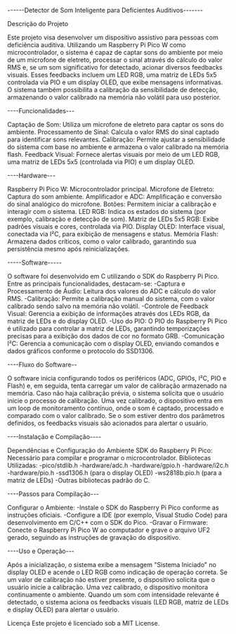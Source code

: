 ------Detector de Som Inteligente para Deficientes Auditivos-------


Descrição do Projeto

Este projeto visa desenvolver um dispositivo assistivo para pessoas com deficiência auditiva. Utilizando um Raspberry Pi Pico W como microcontrolador, o sistema é capaz de captar sons do ambiente por meio de um microfone de eletreto, processar o sinal através do cálculo do valor RMS e, se um som significativo for detectado, acionar diversos feedbacks visuais. Esses feedbacks incluem um LED RGB, uma matriz de LEDs 5x5 controlada via PIO e um display OLED, que exibe mensagens informativas. O sistema também possibilita a calibração da sensibilidade de detecção, armazenando o valor calibrado na memória não volátil para uso posterior.

----Funcionalidades---

Captação de Som: Utiliza um microfone de eletreto para captar os sons do ambiente.
Processamento de Sinal: Calcula o valor RMS do sinal captado para identificar sons relevantes.
Calibração: Permite ajustar a sensibilidade do sistema com base no ambiente e armazena o valor calibrado na memória flash.
Feedback Visual: Fornece alertas visuais por meio de um LED RGB, uma matriz de LEDs 5x5 (controlada via PIO) e um display OLED.

----Hardware---

Raspberry Pi Pico W: Microcontrolador principal.
Microfone de Eletreto: Captura do som ambiente.
Amplificador e ADC: Amplificação e conversão do sinal analógico do microfone.
Botões: Permitem iniciar a calibração e interagir com o sistema.
LED RGB: Indica os estados do sistema (por exemplo, calibração e detecção de som).
Matriz de LEDs 5x5 RGB: Exibe padrões visuais e cores, controlada via PIO.
Display OLED: Interface visual, conectada via I²C, para exibição de mensagens e status.
Memória Flash: Armazena dados críticos, como o valor calibrado, garantindo sua persistência mesmo após reinicializações.

-----Software-----

O software foi desenvolvido em C utilizando o SDK do Raspberry Pi Pico. Entre as principais funcionalidades, destacam-se:
-Captura e Processamento de Áudio: Leitura dos valores do ADC e cálculo do valor RMS.
-Calibração: Permite a calibração manual do sistema, com o valor calibrado sendo salvo na memória não volátil.
-Controle de Feedback Visual: Gerencia a exibição de informações através dos LEDs RGB, da matriz de LEDs e do display OLED.
-Uso do PIO: O PIO do Raspberry Pi Pico é utilizado para controlar a matriz de LEDs, garantindo temporizações precisas para a exibição dos dados de cor no formato GRB.
-Comunicação I²C: Gerencia a comunicação com o display OLED, enviando comandos e dados gráficos conforme o protocolo do SSD1306.

----Fluxo do Software--

O software inicia configurando todos os periféricos (ADC, GPIOs, I²C, PIO e Flash) e, em seguida, tenta carregar um valor de calibração armazenado na memória. Caso não haja calibração prévia, o sistema solicita que o usuário inicie o processo de calibração. Uma vez calibrado, o dispositivo entra em um loop de monitoramento contínuo, onde o som é captado, processado e comparado com o valor calibrado. Se o som estiver dentro dos parâmetros definidos, os feedbacks visuais são acionados para alertar o usuário.

----Instalação e Compilação----

Dependências e Configuração do Ambiente
SDK do Raspberry Pi Pico: Necessário para compilar e programar o microcontrolador.
Bibliotecas Utilizadas:
-pico/stdlib.h
-hardware/adc.h
-hardware/gpio.h
-hardware/i2c.h
-hardware/pio.h
-ssd1306.h (para o display OLED)
-ws2818b.pio.h (para a matriz de LEDs)
-Outras bibliotecas padrão do C.

----Passos para Compilação---

Configurar o Ambiente:
-Instale o SDK do Raspberry Pi Pico conforme as instruções oficiais.
-Configure a IDE (por exemplo, Visual Studio Code) para desenvolvimento em C/C++ com o SDK do Pico.
-Gravar o Firmware:
  Conecte o Raspberry Pi Pico W ao computador e grave o arquivo UF2 gerado, seguindo as instruções de gravação do dispositivo.

----Uso e Operação---

Após a inicialização, o sistema exibe a mensagem "Sistema Iniciado" no display OLED e acende o LED RGB como indicação de operação correta. Se um valor de calibração não estiver presente, o dispositivo solicita que o usuário inicie a calibração. Uma vez calibrado, o dispositivo monitora continuamente o ambiente. Quando um som com intensidade relevante é detectado, o sistema aciona os feedbacks visuais (LED RGB, matriz de LEDs e display OLED) para alertar o usuário.


Licença
Este projeto é licenciado sob a MIT License.


